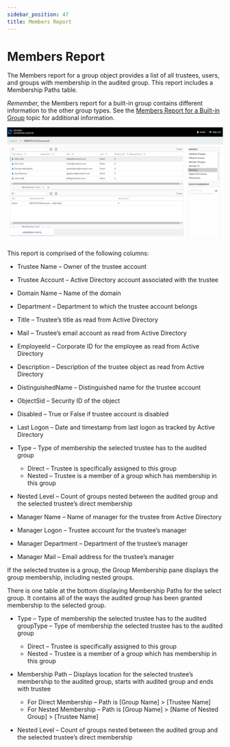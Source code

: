 ```yaml
---
sidebar_position: 47
title: Members Report
---
```


# Members Report

The Members report for a group object provides a list of all trustees, users, and groups with membership in the audited group. This report includes a Membership Paths table.

*Remember,* the Members report for a built-in group contains different information to the other group types. See the [Members Report for a Built-in Group](MembersBuiltin "Members Report for a Built-in Group") topic for additional information.

![Members report](../../../../../../../static/Content/Resources/Images/Access/InformationCenter/ResourceAudit/Group/Members.png "Members report")

This report is comprised of the following columns:

* Trustee Name – Owner of the trustee account
* Trustee Account – Active Directory account associated with the trustee
* Domain Name – Name of the domain
* Department – Department to which the trustee account belongs
* Title – Trustee’s title as read from Active Directory
* Mail – Trustee’s email account as read from Active Directory
* EmployeeId – Corporate ID for the employee as read from Active Directory
* Description – Description of the trustee object as read from Active Directory
* DistinguishedName – Distinguished name for the trustee account
* ObjectSid – Security ID of the object
* Disabled – True or False if trustee account is disabled
* Last Logon – Date and timestamp from last logon as tracked by Active Directory
* Type – Type of membership the selected trustee has to the audited group

  * Direct – Trustee is specifically assigned to this group
  * Nested – Trustee is a member of a group which has membership in this group
* Nested Level – Count of groups nested between the audited group and the selected trustee’s direct membership
* Manager Name – Name of manager for the trustee from Active Directory
* Manager Logon – Trustee account for the trustee’s manager
* Manager Department – Department of the trustee’s manager
* Manager Mail – Email address for the trustee’s manager

If the selected trustee is a group, the Group Membership pane displays the group membership, including nested groups.

There is one table at the bottom displaying Membership Paths for the select group. It contains all of the ways the audited group has been granted membership to the selected group.

* Type – Type of membership the selected trustee has to the audited groupType – Type of membership the selected trustee has to the audited group

  * Direct – Trustee is specifically assigned to this group
  * Nested – Trustee is a member of a group which has membership in this group
* Membership Path – Displays location for the selected trustee’s membership to the audited group, starts with audited group and ends with trustee

  * For Direct Membership – Path is [Group Name] > [Trustee Name]
  * For Nested Membership – Path is [Group Name] > [Name of Nested Group] > [Trustee Name]
* Nested Level – Count of groups nested between the audited group and the selected trustee’s direct membership